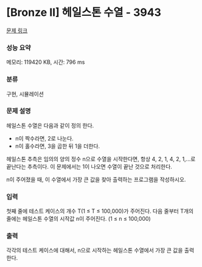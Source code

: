 # [Bronze II] 헤일스톤 수열 - 3943 

[문제 링크](https://www.acmicpc.net/problem/3943) 

### 성능 요약

메모리: 119420 KB, 시간: 796 ms

### 분류

구현, 시뮬레이션

### 문제 설명

<p>헤일스톤 수열은 다음과 같이 정의 한다.</p>

<ul>
	<li>n이 짝수라면, 2로 나눈다.</li>
	<li>n이 홀수라면, 3을 곱한 뒤 1을 더한다.</li>
</ul>

<p>헤일스톤 추측은 임의의 양의 정수 n으로 수열을 시작한다면, 항상 4, 2, 1, 4, 2, 1,...로 끝난다는 추측이다. 이 문제에서는 1이 나오면 수열이 끝난 것으로 처리한다.</p>

<p>n이 주어졌을 때, 이 수열에서 가장 큰 값을 찾아 출력하는 프로그램을 작성하시오.</p>

### 입력 

 <p>첫째 줄에 테스트 케이스의 개수 T(1 ≤ T ≤ 100,000)가 주어진다. 다음 줄부터 T개의 줄에는 헤일스톤 수열의 시작값 n이 주어진다. (1 ≤ n ≤ 100,000)</p>

### 출력 

 <p>각각의 테스트 케이스에 대해서, n으로 시작하는 헤일스톤 수열에서 가장 큰 값을 출력한다.</p>

